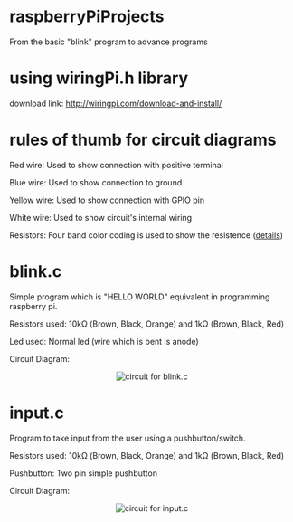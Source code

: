 # raspberryPiProjects
From the basic "blink" program to advance programs

# using wiringPi.h library
download link: http://wiringpi.com/download-and-install/

# rules of thumb for circuit diagrams
Red wire:     Used to show connection with positive terminal

Blue wire:    Used to show connection to ground

Yellow wire:  Used to show connection with GPIO pin

White wire:   Used to show circuit's internal wiring 

Resistors:    Four band color coding is used to show the resistence (<a href="http://www.circuitstoday.com/resistor-color-code-chart">details</a>)


# blink.c
Simple program which is "HELLO WORLD" equivalent in programming raspberry pi.

Resistors used: 10kΩ (Brown, Black, Orange) and 1kΩ (Brown, Black, Red)

Led used: Normal led (wire which is bent is anode)

Circuit Diagram:

<p align="center">
  <img src="https://raw.githubusercontent.com/sangar-happy/raspberryPiProjects/master/circuit_diagrams/blink.c.png" title="circuit for blink.c">
</p>


# input.c
Program to take input from the user using a pushbutton/switch.

Resistors used: 10kΩ (Brown, Black, Orange) and 1kΩ (Brown, Black, Red)

Pushbutton: Two pin simple pushbutton


Circuit Diagram:

<p align="center">
  <img src="https://raw.githubusercontent.com/sangar-happy/raspberryPiProjects/fBranch/circuit_diagrams/input.c.png" title="circuit for input.c">
</p>
